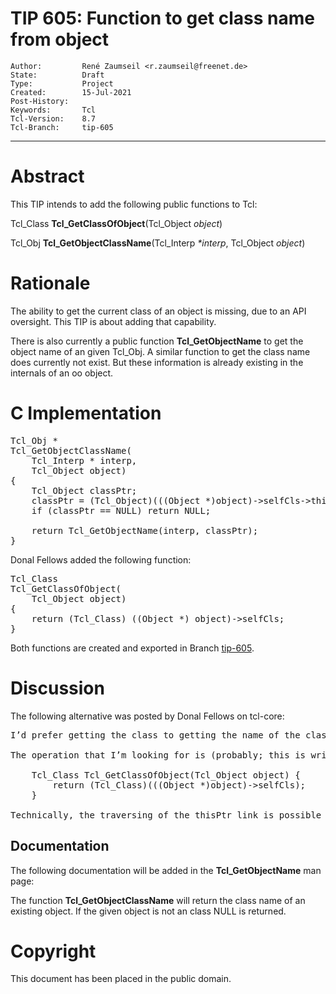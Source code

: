 # TIP 605: Function to get class name from object
	Author:         René Zaumseil <r.zaumseil@freenet.de>
	State:          Draft
	Type:           Project
	Created:        15-Jul-2021
	Post-History:   
	Keywords:       Tcl
	Tcl-Version:    8.7
	Tcl-Branch:     tip-605
-----

# Abstract

This TIP intends to add the following public functions to Tcl:

Tcl\_Class **Tcl\_GetClassOfObject**(Tcl\_Object *object*)

Tcl\_Obj  **Tcl\_GetObjectClassName**(Tcl\_Interp *\*interp*, Tcl\_Object *object*)

# Rationale

The ability to get the current class of an object is missing, due to
an API oversight. This TIP is about adding that capability.

There is also currently a public function **Tcl\_GetObjectName** to get the object name of an given Tcl\_Obj. A similar function to get the class name does currently not exist. But these information is already existing in the internals of an oo object.

# C Implementation

<pre>
Tcl_Obj *
Tcl_GetObjectClassName(
    Tcl_Interp * interp,
    Tcl_Object object)
{
    Tcl_Object classPtr;
    classPtr = (Tcl_Object)(((Object *)object)->selfCls->thisPtr);
    if (classPtr == NULL) return NULL;

    return Tcl_GetObjectName(interp, classPtr);
}
</pre>

Donal Fellows added the following function:

<pre>
Tcl_Class
Tcl_GetClassOfObject(
    Tcl_Object object)
{
    return (Tcl_Class) ((Object *) object)->selfCls;
}
</pre>

Both functions are created and exported in Branch [tip-605](https://core.tcl-lang.org/tcl/timeline?r=tip-605).

# Discussion

The following alternative was posted by Donal Fellows on tcl-core:

<pre>
I’d prefer getting the class to getting the name of the class (the name can be navigated to from there cheaply) as that makes the expensive failure-possible operations be something you can more commonly avoid, but otherwise this seems fine. We could have the name lookup you propose as well. This appears to be an area where I simply didn’t think about putting in any API.

The operation that I’m looking for is (probably; this is written from memory and I’ve not checked if it compiles):

    Tcl_Class Tcl_GetClassOfObject(Tcl_Object object) {
        return (Tcl_Class)(((Object *)object)->selfCls);
    }

Technically, the traversing of the thisPtr link is possible via Tcl_GetClassAsObject() and getting the name is the standard op. It’s the selfCls link that’s currently not exposed in the C API at all.
</pre>

## Documentation

The following documentation will be added in the **Tcl_GetObjectName** man page:

The function **Tcl_GetObjectClassName** will return  the class name of an existing object. If the given object is not an class NULL is returned. 

# Copyright

This document has been placed in the public domain.

